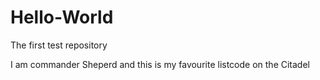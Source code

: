 # Hello-World
The first test repository

I am commander Sheperd and this is my favourite listcode on the Citadel
